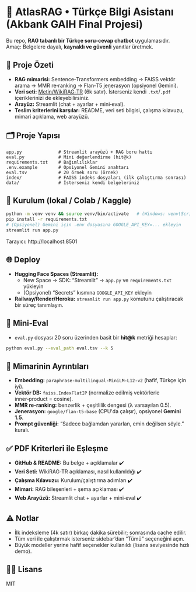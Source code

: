 # 🧭 AtlasRAG • Türkçe Bilgi Asistanı (Akbank GAIH Final Projesi)

Bu repo, **RAG tabanlı bir Türkçe soru‑cevap chatbot** uygulamasıdır.  
Amaç: Belgelere dayalı, **kaynaklı ve güvenli** yanıtlar üretmek.

## 🎯 Proje Özeti
- **RAG mimarisi:** Sentence‑Transformers embedding → FAISS vektör arama → MMR re‑ranking → Flan‑T5 jenerasyon (opsiyonel Gemini).
- **Veri seti:** [Metin/WikiRAG‑TR](https://huggingface.co/datasets/Metin/WikiRAG-TR) (6k satır). İsterseniz kendi `.txt`/`.pdf` içeriklerinizi de ekleyebilirsiniz.
- **Arayüz:** Streamlit (chat + ayarlar + mini‑eval).
- **Teslim kriterlerini karşılar:** README, veri seti bilgisi, çalışma kılavuzu, mimari açıklama, web arayüzü. 

## 🗂️ Proje Yapısı
```
app.py              # Streamlit arayüzü + RAG boru hattı
eval.py             # Mini değerlendirme (hit@k)
requirements.txt    # Bağımlılıklar
.env.example        # Opsiyonel Gemini anahtarı
eval.tsv            # 20 örnek soru (örnek)
index/              # FAISS indeks dosyaları (ilk çalıştırma sonrası)
data/               # İsterseniz kendi belgeleriniz
```

## 🧰 Kurulum (lokal / Colab / Kaggle)
```bash
python -m venv venv && source venv/bin/activate   # (Windows: venv\Scripts\activate)
pip install -r requirements.txt
# (Opsiyonel) Gemini için .env dosyasına GOOGLE_API_KEY=... ekleyin
streamlit run app.py
```
Tarayıcı: http://localhost:8501

## 🌐 Deploy
- **Hugging Face Spaces (Streamlit):**
  - New Space → SDK: “Streamlit” → `app.py` ve `requirements.txt` yükleyin
  - (Opsiyonel) “Secrets” kısmına `GOOGLE_API_KEY` ekleyin
- **Railway/Render/Heroku:** `streamlit run app.py` komutunu çalıştıracak bir süreç tanımlayın.

## 🧪 Mini‑Eval
- `eval.py` dosyası 20 soru üzerinden basit bir **hit@k** metriği hesaplar:
```bash
python eval.py --eval_path eval.tsv --k 5
```

## 🧱 Mimarinin Ayrıntıları
- **Embedding:** `paraphrase-multilingual-MiniLM-L12-v2` (hafif, Türkçe için iyi).
- **Vektör DB:** `faiss.IndexFlatIP` (normalize edilmiş vektörlerle inner‑product = cosine).
- **MMR re‑ranking:** benzerlik + çeşitlilik dengesi (λ varsayılan 0.5).
- **Jenerasyon:** `google/flan-t5-base` (CPU'da çalışır), opsiyonel **Gemini 1.5**.
- **Prompt güvenliği:** “Sadece bağlamdan yararlan, emin değilsen söyle.” kuralı.

## ✅ PDF Kriterleri ile Eşleşme
- **GitHub & README:** Bu belge + açıklamalar ✔️  
- **Veri Seti:** WikiRAG‑TR açıklaması, nasıl kullanıldığı ✔️  
- **Çalışma Kılavuzu:** Kurulum/çalıştırma adımları ✔️  
- **Mimari:** RAG bileşenleri + şema açıklaması ✔️  
- **Web Arayüzü:** Streamlit chat + ayarlar + mini‑eval ✔️

## ⚠️ Notlar
- İlk indeksleme (4k satır) birkaç dakika sürebilir; sonrasında cache edilir.
- Tüm veri ile çalıştırmak isterseniz sidebar’dan “Tümü” seçeneğini açın.
- Büyük modeller yerine hafif seçenekler kullanıldı (lisans seviyesinde hızlı demo).

## 👩‍⚖️ Lisans
MIT
